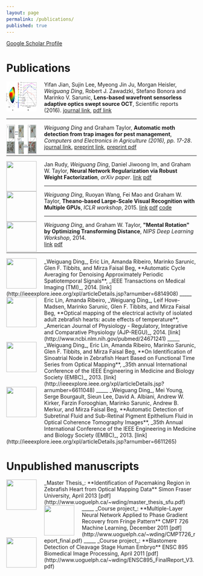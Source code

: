 ```yaml
---
layout: page
permalink: /publications/
published: true
---
```


[Google Scholar Profile](http://scholar.google.ca/citations?user=f7AS33oAAAAJ&hl=en)

# Publications

<img style="float:left;margin-right:20px" src="https://raw.githubusercontent.com/gwding/gwding.github.io/master/images/jian2016lens.jpg" width=80 height=80> Yifan Jian, Sujin Lee, Myeong Jin Ju, Morgan Heisler, _Weiguang Ding_, Robert J. Zawadzki, Stefano Bonora and Marinko V. Sarunic, **Lens-based wavefront sensorless adaptive optics swept source OCT**, Scientific reports (2016). [journal link](http://www.nature.com/articles/srep27620), [pdf link](http://www.readcube.com/articles/10.1038/srep27620)
_____

<img style="float:left;margin-right:20px" src="https://raw.githubusercontent.com/gwding/gwding.github.io/master/images/ding2016automatic.png" width=80 height=80> _Weiguang Ding_ and Graham Taylor, **Automatic moth detection from trap images for pest management**, _Computers and Electronics in Agriculture  (2016), pp. 17-28_. [journal link](http://dx.doi.org/10.1016/j.compag.2016.02.003), [preprint link](http://arxiv.org/abs/1602.07383), [preprint pdf](http://arxiv.org/pdf/1602.07383.pdf)
_____


<img style="float:left;margin-right:20px" src="http://www.uoguelph.ca/~wding/rudy2014neural.png" width=80 height=80> Jan Rudy, _Weiguang Ding_, Daniel Jiwoong Im, and Graham W. Taylor, **Neural Network Regularization via Robust Weight Factorization**, _arXiv paper_. [link](http://arxiv.org/abs/1412.6630) [pdf](http://arxiv.org/pdf/1412.6630.pdf)
_____

<img style="float:left;margin-right:20px" src="http://www.uoguelph.ca/~wding/ding2014theano.png" width="80" height="80"> _Weiguang Ding_, Ruoyan Wang, Fei Mao and Graham W. Taylor, **Theano-based Large-Scale Visual Recognition with Multiple GPUs**, _ICLR workshop_, 2015. [link](http://arxiv.org/abs/1412.2302) [pdf](http://arxiv.org/pdf/1412.2302.pdf) [code](https://github.com/uoguelph-mlrg/theano_alexnet)
_____

<img style="float:left;margin-right:20px" src="http://www.uoguelph.ca/~wding/ding2014mental.PNG" width="80" height="80"> _Weiguang Ding_, and Graham W. Taylor, **"Mental Rotation" by Optimizing Transforming Distance**, _NIPS Deep Learning Workshop_, 2014.   
[link](http://arxiv.org/abs/1406.3010) [pdf](http://arxiv.org/pdf/1406.3010.pdf)
_____

<img style="float:left;margin-right:20px" src="http://www.uoguelph.ca/~wding/ding2014automatic.png" width="80" height="80">
_Weiguang Ding_, Eric Lin, Amanda Ribeiro, Marinko Sarunic, Glen F. Tibbits, and Mirza Faisal Beg, **Automatic Cycle Averaging for Denoising Approximately Periodic Spatiotemporal Signals**, _IEEE Transactions on Medical Imaging (TMI)_, 2014. [link](http://ieeexplore.ieee.org/xpl/articleDetails.jsp?arnumber=6814908)
_____

<img style="float:left;margin-right:20px;margin-bottom:30px" src="http://www.uoguelph.ca/~wding/lin2013optical.png" width="80" height="80">
Eric Lin, Amanda Ribeiro, _Weiguang Ding_, Leif Hove-Madsen, Marinko Sarunic, Glen F. Tibbits, and Mirza Faisal Beg, **Optical mapping of the electrical activity of isolated adult zebrafish hearts: acute effects of temperature**, _American Journal of Physiology - Regulatory, Integrative and Comparative Physiology (AJP-REGU)_, 2014. [link](http://www.ncbi.nlm.nih.gov/pubmed/24671241)
_____

<img style="float:left;margin-right:20px;margin-bottom:30px" src="http://www.uoguelph.ca/~wding/ding2013identification.jpg" width="80" height="80">
_Weiguang Ding_, Eric Lin, Amanda Ribeiro, Marinko Sarunic, Glen F. Tibbits, and Mirza Faisal Beg, **On Identification of Sinoatrial Node in Zebrafish Heart Based on Functional Time Series from Optical Mapping**, _35th annual International Conference of the IEEE Engineering in Medicine and Biology Society (EMBC)_, 2013. [link](http://ieeexplore.ieee.org/xpl/articleDetails.jsp?arnumber=6611048)
_____

<img style="float:left;margin-right:20px;margin-bottom:50px" src="http://www.uoguelph.ca/~wding/ding2013automatic.jpg" width="80" height="80">
_Weiguang Ding_, Mei Young, Serge Bourgault, Sieun Lee, David A. Albiani, Andrew W. Kirker, Farzin Forooghian, Marinko Sarunic, Andrew B. Merkur, and Mirza Faisal Beg, **Automatic Detection of Subretinal Fluid and Sub-Retinal Pigment Epithelium Fluid in Optical Coherence Tomography Images**, _35th Annual International Conference of the IEEE Engineering in Medicine and Biology Society (EMBC)_, 2013. [link](http://ieeexplore.ieee.org/xpl/articleDetails.jsp?arnumber=6611265)

<!-- **________________________________________________________________________** -->
# Unpublished manuscripts

<img style="float:left;margin-right:20px;" src="http://www.uoguelph.ca/~wding/ding2013thesis.png" width="80" height="80">
_Master Thesis_: **Identification of Pacemaking Region in Zebrafish Heart from Optical Mapping Data** Simon Fraser University, April 2013   
[pdf](http://www.uoguelph.ca/~wding/master_thesis_sfu.pdf)
_____

<img style="float:left;margin-right:20px;" src="http://www.uoguelph.ca/~wding/CMPT726_report_final.jpg" width="80" height="80">
_Course project_: **Multiple-Layer Neural Network Applied to Phase Gradient Recovery from Fringe Pattern** CMPT 726 Machine Learning, December 2011     
[pdf](http://www.uoguelph.ca/~wding/CMPT726_report_final.pdf)
_____

<img style="float:left;margin-right:20px;" src="http://www.uoguelph.ca/~wding/ENSC895_FinalReport_V3.jpg" width="80" height="80">
_Course project_: **Blastomere Detection of Cleavage Stage Human Embryo** ENSC 895 Biomedical Image Processing, April 2011      
[pdf](http://www.uoguelph.ca/~wding/ENSC895_FinalReport_V3.pdf)